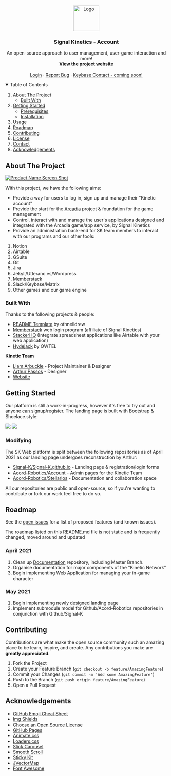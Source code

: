 <!-- PROJECT SHIELDS -->
<!--
*** I'm using markdown "reference style" links for readability.
*** Reference links are enclosed in brackets [ ] instead of parentheses ( ).
*** See the bottom of this document for the declaration of the reference variables
*** for contributors-url, forks-url, etc. This is an optional, concise syntax you may use.
*** https://www.markdownguide.org/basic-syntax/#reference-style-links
-->
<!--[![Contributors][contributors-shield]][contributors-url]
[![Forks][forks-shield]][forks-url]
[![Stargazers][stars-shield]][stars-url]
[![Issues][issues-shield]][issues-url]
[![MIT License][license-shield]][license-url]
[![LinkedIn][linkedin-shield]][linkedin-url]-->



<!-- PROJECT LOGO -->
<br />
<p align="center">
  <a href="http://ar.skinetics.tech/stellarios/docs/account">
    <img src="https://res.cloudinary.com/practicaldev/image/fetch/s--cZCNrn7i--/c_fill,f_auto,fl_progressive,h_320,q_auto,w_320/https://dev-to-uploads.s3.amazonaws.com/uploads/organization/profile_image/624/c3b6f6cf-a5fc-4837-a498-ec05e5f0b7cd.PNG" alt="Logo" width="80" height="80">
  </a>

  <h3 align="center">Signal Kinetics - Account</h3>

  <p align="center">
    An open-source approach to user management, user-game interaction and more!
    <br />
    <a href="http://ar.skinetics.tech/stellarios/docs/account"><strong>View the project website</strong></a>
    <br />
    <br />
    <a href="http://ar.skinetics.tech">Login</a>
    ·
    <a href="https://github.com/acord-robotics/account/issues">Report Bug</a>
    ·
    <a href="#">Keybase Contact - coming soon!</a>
  </p>
</p>



<!-- TABLE OF CONTENTS -->
<details open="open">
  <summary>Table of Contents</summary>
  <ol>
    <li>
      <a href="#about-the-project">About The Project</a>
      <ul>
        <li><a href="#built-with">Built With</a></li>
      </ul>
    </li>
    <li>
      <a href="#getting-started">Getting Started</a>
      <ul>
        <li><a href="#prerequisites">Prerequisites</a></li>
        <li><a href="#installation">Installation</a></li>
      </ul>
    </li>
    <li><a href="#usage">Usage</a></li>
    <li><a href="#roadmap">Roadmap</a></li>
    <li><a href="#contributing">Contributing</a></li>
    <li><a href="#license">License</a></li>
    <li><a href="#contact">Contact</a></li>
    <li><a href="#acknowledgements">Acknowledgements</a></li>
  </ol>
</details>



<!-- ABOUT THE PROJECT -->
## About The Project

[![Product Name Screen Shot][product-screenshot]](https://example.com)

With this project, we have the following aims:
* Provide a way for users to log in, sign up and manage their "Kinetic account"
* Provide the start for the [Arcadia](http://ar.skinetics.tech/stellarios/hydejack/django/python/games/2020-05-05-django-games-library/) project & foundation for the game management
* Control, interact with and manage the user's applications designed and integrated with the Arcadia game/app service, by Signal Kinetics
* Provide an administration back-end for SK team members to interact with our programs and our other tools:

1. Notion
2. Airtable
3. GSuite
4. Git
5. Jira
6. Jekyll/Utteranc.es/Wordpress
7. Memberstack
8. Slack/Keybase/Matrix
9. Other games and our game engine

### Built With

Thanks to the following projects & people:
* [README Template](https://github.com/othneildrew/Best-README-Template) by othneildrew
* [Memberstack](http://memberstack.com) web login program (affiliate of Signal Kinetics)
* [StackerHQ](http://stackerhq.app) (Integrate spreadsheet applications like Airtable with your web application)
* [Hydejack](http://github.com/hydecorp) by QWTEL


**Kinetic Team**
* [Liam Arbuckle](http://l.skinetics.tech) - Project Maintainer & Designer
* [Arthur Passos](http://github.com/artpassos) - Designer
* [Website](http://app.skinetics.tech)



<!-- GETTING STARTED -->
## Getting Started

Our platform is still a work-in-progress, however it's free to try out and [anyone can signup/register](https://ar.skinetics.tech/login/index.html). The landing page is built with Bootstrap & Shoelace.style:

[![](https://img.shields.io/npm/dw/@shoelace-style/shoelace?label=npm)](http://shoelace.style)
![](https://img.shields.io/badge/license-MIT-232323.svg?style=flat)


### Modifying
The SK Web platform is split between the following repositories as of April 2021 as our landing page undergoes reconstruction by Arthur:
* [Signal-K/Signal-K.github.io](http://github.com/signal-k/signal-k.github.io) - Landing page & registration/login forms
* [Acord-Robotics/Account](#) - Admin pages for the Kinetic Team
* [Acord-Robotics/Stellarios](http://ar.skinetics.tech/stellarios/compass) - Documentation and collaboration space

All our repositories are public and open-source, so if you're wanting to contribute or fork our work feel free to do so.

<!-- USAGE EXAMPLES -->

## Roadmap

See the [open issues](https://github.com/acord-robotics/account/issues) for a list of proposed features (and known issues).

The roadmap listed on this README.md file is not static and is frequently changed, moved around and updated

### April 2021
1. Clean up [Documentation](http://github.com/acord-robotics/stellarios) repository, including Master Branch. 
2. Organise documentation for major components of the "Kinetic Network"
3. Begin implementing Web Application for managing your in-game character

### May 2021
1. Begin implementing newly designed landing page
2. Implement submodule model for Github/Acord-Robotics repositories in conjunction with Github/Signal-K



<!-- CONTRIBUTING -->
## Contributing

Contributions are what make the open source community such an amazing place to be learn, inspire, and create. Any contributions you make are **greatly appreciated**.

1. Fork the Project
2. Create your Feature Branch (`git checkout -b feature/AmazingFeature`)
3. Commit your Changes (`git commit -m 'Add some AmazingFeature'`)
4. Push to the Branch (`git push origin feature/AmazingFeature`)
5. Open a Pull Request


<!-- ACKNOWLEDGEMENTS -->
## Acknowledgements
* [GitHub Emoji Cheat Sheet](https://www.webpagefx.com/tools/emoji-cheat-sheet)
* [Img Shields](https://shields.io)
* [Choose an Open Source License](https://choosealicense.com)
* [GitHub Pages](https://pages.github.com)
* [Animate.css](https://daneden.github.io/animate.css)
* [Loaders.css](https://connoratherton.com/loaders)
* [Slick Carousel](https://kenwheeler.github.io/slick)
* [Smooth Scroll](https://github.com/cferdinandi/smooth-scroll)
* [Sticky Kit](http://leafo.net/sticky-kit)
* [JVectorMap](http://jvectormap.com)
* [Font Awesome](https://fontawesome.com)





<!-- MARKDOWN LINKS & IMAGES -->
<!-- https://www.markdownguide.org/basic-syntax/#reference-style-links -->
[contributors-shield]: https://img.shields.io/github/contributors/othneildrew/Best-README-Template.svg?style=for-the-badge
[contributors-url]: https://github.com/othneildrew/Best-README-Template/graphs/contributors
[forks-shield]: https://img.shields.io/github/forks/othneildrew/Best-README-Template.svg?style=for-the-badge
[forks-url]: https://github.com/othneildrew/Best-README-Template/network/members
[stars-shield]: https://img.shields.io/github/stars/othneildrew/Best-README-Template.svg?style=for-the-badge
[stars-url]: https://github.com/othneildrew/Best-README-Template/stargazers
[issues-shield]: https://img.shields.io/github/issues/othneildrew/Best-README-Template.svg?style=for-the-badge
[issues-url]: https://github.com/othneildrew/Best-README-Template/issues
[license-shield]: https://img.shields.io/github/license/othneildrew/Best-README-Template.svg?style=for-the-badge
[license-url]: https://github.com/othneildrew/Best-README-Template/blob/master/LICENSE.txt
[linkedin-shield]: https://img.shields.io/badge/-LinkedIn-black.svg?style=for-the-badge&logo=linkedin&colorB=555
[linkedin-url]: https://linkedin.com/in/othneildrew
[product-screenshot]: images/screenshot.png
